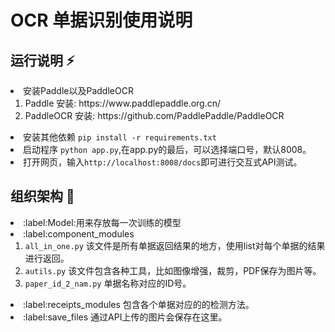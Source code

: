 # OCR 单据识别使用说明

## 运行说明 :zap:
<li>安装Paddle以及PaddleOCR
<ol>
<li>Paddle 安装: https://www.paddlepaddle.org.cn/ </li>
<li>PaddleOCR 安装: https://github.com/PaddlePaddle/PaddleOCR</li>
</ol>
</li>
<li>安装其他依赖 <code>pip install -r requirements.txt</code></li>
<li>启动程序 <code>python app.py</code>,在app.py的最后，可以选择端口号，默认8008。</li>
<li>打开网页，输入<code>http://localhost:8008/docs</code>即可进行交互式API测试。</li>

## 组织架构 :wrench:
<li>:label:Model:用来存放每一次训练的模型</li>
<li>:label:component_modules
<ol>
<li><code>all_in_one.py</code> 该文件是所有单据返回结果的地方，使用list对每个单据的结果进行返回。</li>
<li><code>autils.py</code> 该文件包含各种工具，比如图像增强，裁剪，PDF保存为图片等。</li>
<li><code>paper_id_2_nam.py</code> 单据名称对应的ID号。</li>
</ol>
</li>
<li> :label:receipts_modules  包含各个单据对应的的检测方法。</li>
<li>:label:save_files 通过API上传的图片会保存在这里。</li>



